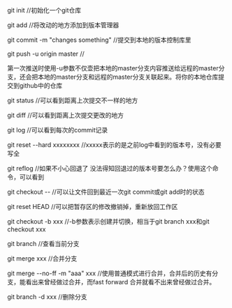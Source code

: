 git init //初始化一个git仓库

git add //将改动的地方添加到版本管理器

git commit -m "changes something" //提交到本地的版本控制库里

git push -u origin master //

第一次推送时使用-u参数不仅壶把本地的master分支内容推送给远程的master分支，还会把本地的master分支和远程的master分支关联起来。将你的本地仓库提交到github中的仓库

git status //可以看到距离上次提交不一样的地方

git diff //可以看到距离上次提交更改的地方

git log //可以看到每次的commit记录

git reset --hard xxxxxxxx //xxxxx表示的是之前log中看到的版本号，没有必要写全

git reflog //如果不小心回退了 没法得知回退过的版本号要怎么办？使用这个命令，可以看到

git checkout -- //可以让文件回到最近一次git commit或git add时的状态

git reset HEAD //可以把暂存区的修改撤销掉，重新放回工作区

git checkout -b xxx //-b参数表示创建并切换，相当于git branch xxx和git checkout xxx

git branch //查看当前分支

git merge xxx //合并分支

git merge --no-ff -m "aaa" xxx //使用普通模式进行合并，合并后的历史有分支，能看出来曾经做过合并，而fast forward 合并就看不出来曾经做过合并。

git branch -d xxx //删除分支